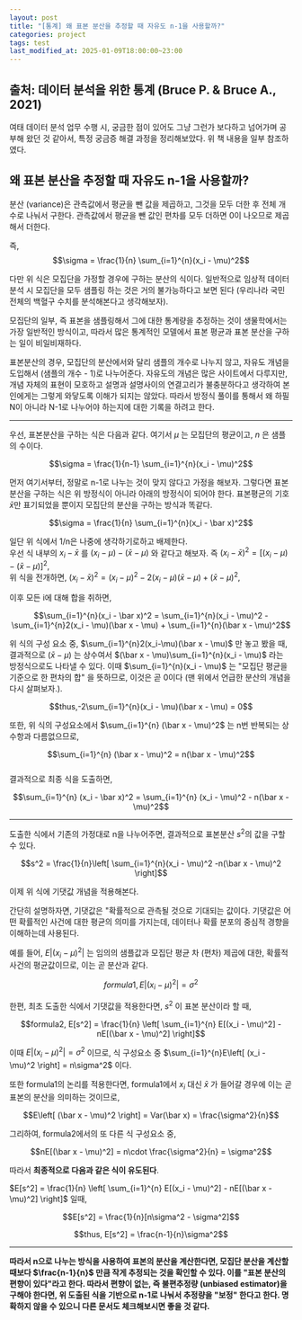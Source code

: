 ```yaml
---
layout: post
title: "[통계] 왜 표본 분산을 추정할 때 자유도 n-1을 사용할까?"
categories: project
tags: test
last_modified_at: 2025-01-09T18:00:00~23:00
---  
```



<script type="text/javascript" async
        src="https://cdnjs.cloudflare.com/ajax/libs/mathjax/2.7.5/latest.js?config=TeX-MML-AM_CHTML">
</script>

<script type="text/x-mathjax-config">
    MathJax.Hub.Config({
        extensions: ["tex2jax.js"],
        jax: ["input/Tex", "ourput/HTML-CSS"],
        tex2jax: {
            inlineMath: [ ['$', '$'], ["\\(", "\\)"] ],
            displayMath: [ ['$$', '$$'], ["\\[", "\\]"] ],
            processEscapes: true
        },
        "HTML-CSS": { availableFonts: ["TeX"] }
    });
</script>


## 출처: 데이터 분석을 위한 통계 (Bruce P. & Bruce A., 2021)  
여태 데이터 분석 업무 수행 시, 궁금한 점이 있어도 그냥 그런가 보다하고 넘어가며 공부해 왔던 것 같아서, 특정 궁금증 해결 과정을 정리해보았다. 위 책 내용을 일부 참조하였다.  


## 왜 표본 분산을 추정할 때 자유도 n-1을 사용할까?   
분산 (variance)은 관측값에서 평균을 뺀 값을 제곱하고, 그것을 모두 더한 후 전체 개수로 나눠서 구한다. 관측값에서 평균을 뺀 값인 편차를 모두 더하면 0이 나오므로 제곱해서 더한다.   

즉, 
$$\sigma = \frac{1}{n} \sum_{i=1}^{n}(x_i - \mu)^2$$    

다만 위 식은 모집단을 가정할 경우에 구하는 분산의 식이다. 일반적으로 임상적 데이터 분석 시 모집단을 모두 샘플링 하는 것은 거의 불가능하다고 보면 된다 (우리나라 국민 전체의 백혈구 수치를 분석해본다고 생각해보자).   

모집단의 일부, 즉 표본을 샘플링해서 그에 대한 통계량을 추정하는 것이 생물학에서는 가장 일반적인 방식이고, 따라서 많은 통계적인 모델에서 표본 평균과 표본 분산을 구하는 일이 비일비재하다.  

표본분산의 경우, 모집단의 분산에서와 달리 샘플의 개수로 나누지 않고, 자유도 개념을 도입해서 (샘플의 개수 - 1)로 나누어준다. 자유도의 개념은 많은 사이트에서 다루지만, 개념 자체의 표현이 모호하고 설명과 설명사이의 연결고리가 불충분하다고 생각하여 본인에게는 그렇게 와닿도록 이해가 되지는 않았다. 따라서 방정식 풀이를 통해서 왜 하필 N이 아니라 N-1로 나누어야 하는지에 대한 기록을 하려고 한다.  

---  

우선, 표본분산을 구하는 식은 다음과 같다. 여기서 $\mu$ 는 모집단의 평균이고, $n$ 은 샘플의 수이다.

$$\sigma = \frac{1}{n-1} \sum_{i=1}^{n}(x_i - \mu)^2$$  

먼저 여기서부터, 정말로 n-1로 나누는 것이 맞지 않다고 가정을 해보자. 그렇다면 표본분산을 구하는 식은 위 방정식이 아니라 아래의 방정식이 되어야 한다. 표본평균의 기호 $\bar x$만 표기되었을 뿐이지 모집단의 분산을 구하는 방식과 똑같다.  

$$\sigma = \frac{1}{n} \sum_{i=1}^{n}(x_i - \bar x)^2$$  

일단 위 식에서 1/n은 나중에 생각하기로하고 배제한다.   
우선 식 내부의 $x_i - \bar x$ 를 $(x_i - \mu) - (\bar x - \mu)$ 와 같다고 해보자. 
즉 $(x_i - \bar x)^2 = [(x_i - \mu) - (\bar x - \mu)]^2$,  
위 식을 전개하면, $(x_i - \bar x)^2 = (x_i - \mu)^2 - 2(x_i - \mu)(\bar x - \mu) + (\bar x - \mu)^2$,  

이후 모든 i에 대해 합을 취하면,   

$$\sum_{i=1}^{n}(x_i - \bar x)^2 = \sum_{i=1}^{n}(x_i - \mu)^2 - \sum_{i=1}^{n}2(x_i - \mu)(\bar x - \mu) + \sum_{i=1}^{n}(\bar x - \mu)^2$$  

위 식의 구성 요소 중, $\sum_{i=1}^{n}2(x_i-\mu)(\bar x - \mu)$ 만 놓고 봤을 때, 결과적으로 $(\bar x - \mu)$ 는 상수여서 $(\bar x - \mu)\sum_{i=1}^{n}(x_i - \mu)$ 라는 방정식으로도 나타낼 수 있다. 이때 $\sum_{i=1}^{n}(x_i - \mu)$ 는 "모집단 평균을 기준으로 한 편차의 합" 을 뜻하므로, 이것은 곧 0이다 (맨 위에서 언급한 분산의 개념을 다시 살펴보자.).   

$$thus,-2\sum_{i=1}^{n}(x_i - \mu)(\bar x - \mu) = 0$$

또한, 위 식의 구성요소에서 $\sum_{i=1}^{n} (\bar x - \mu)^2$ 는 n번 반복되는 상수항과 다름없으므로,   

$$\sum_{i=1}^{n} (\bar x - \mu)^2 = n(\bar x - \mu)^2$$  
결과적으로 최종 식을 도출하면,  

$$\sum_{i=1}^{n} (x_i - \bar x)^2 = \sum_{i=1}^{n} (x_i - \mu)^2 - n(\bar x - \mu)^2$$   

---   

도출한 식에서 기존의 가정대로 n을 나누어주면, 결과적으로 표본분산 $s^2$의 값을 구할 수 있다.  

$$s^2 = \frac{1}{n}\left[ \sum_{i=1}^{n}(x_i - \mu)^2 -n(\bar x - \mu)^2 \right]$$  

이제 위 식에 기댓값 개념을 적용해본다.    

간단히 설명하자면, 기댓값은 "확률적으로 관측될 것으로 기대되는 값이다. 기댓값은 어떤 확률적인 사건에 대한 평균의 의미를 가지는데, 데이터나 확률 분포의 중심적 경향을 이해하는데 사용된다.  

예를 들어, $E|(x_i - \mu)^2|$ 는 임의의 샘플값과 모집단 평균 차 (편차) 제곱에 대한, 확률적 사건의 평균값이므로, 이는 곧 분산과 같다.   

$$formula1, E|(x_i - \mu)^2| = \sigma^2$$  

한편, 최초 도출한 식에서 기댓값을 적용한다면, $s^2$ 이 표본 분산이라 할 때,  

$$formula2, E[s^2] = \frac{1}{n} \left[ \sum_{i=1}^{n} E[(x_i - \mu)^2] - nE[(\bar x - \mu)^2] \right]$$  

이때 $E|(x_i - \mu)^2| = \sigma^2$ 이므로, 식 구성요소 중 $\sum_{i=1}^{n}E\left[ (x_i - \mu)^2 \right] = n\sigma^2$ 이다.   

또한 formula1의 논리를 적용한다면, formula1에서 $x_i$ 대신 $\bar x$ 가 들어갈 경우에 이는 곧 표본의 분산을 의미하는 것이므로,   

$$E\left[ (\bar x - \mu)^2 \right] = Var(\bar x) = \frac{\sigma^2}{n}$$   

그리하여, formula2에서의 또 다른 식 구성요소 중,  

$$nE[(\bar x - \mu)^2]  = n\cdot \frac{\sigma^2}{n} = \sigma^2$$   

따라서 **최종적으로 다음과 같은 식이 유도된다**.  

$E[s^2] = \frac{1}{n} \left[ \sum_{i=1}^{n} E[(x_i - \mu)^2] - nE[(\bar x - \mu)^2] \right]$ 일때,  

$$E[s^2] = \frac{1}{n}[n\sigma^2 - \sigma^2]$$   

$$thus, E[s^2] = \frac{n-1}{n}\sigma^2$$   

---

**따라서 n으로 나누는 방식을 사용하여 표본의 분산을 계산한다면, 모집단 분산을 계산할 때보다 $\frac{n-1}{n}$ 만큼 작게 추정되는 것을 확인할 수 있다. 이를 "표본 분산의 편향이 있다"라고 한다. 따라서 편향이 없는, 즉 불편추정량 (unbiased estimator)을 구해야 한다면, 위 도출된 식을 기반으로 n-1로 나눠서 추정량을 "보정" 한다고 한다. 명확하지 않을 수 있으니 다른 문서도 체크해보시면 좋을 것 같다.**
